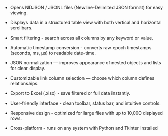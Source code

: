 - Opens NDJSON / JSONL files (Newline-Delimited JSON format) for easy viewing.

- Displays data in a structured table view with both vertical and horizontal scrollbars.

- Smart filtering - search across all columns by any keyword or value.

- Automatic timestamp conversion - converts raw epoch timestamps (seconds, ms, µs) to readable date-time.

- JSON normalization — improves appearance of nested objects and lists for clear display.

- Customizable link column selection — choose which column defines relationships.

- Export to Excel (.xlsx) - save filtered or full data instantly.

- User-friendly interface - clean toolbar, status bar, and intuitive controls.

- Responsive design - optimized for large files with up to 10,000 displayed rows.

- Cross-platform - runs on any system with Python and Tkinter installed
